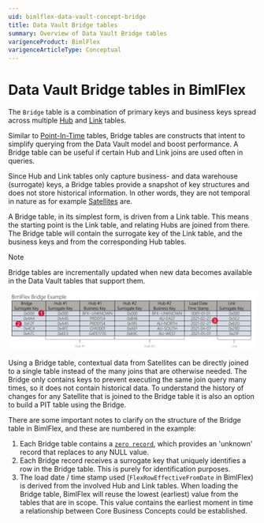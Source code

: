 ```yaml
---
uid: bimlflex-data-vault-concept-bridge
title: Data Vault Bridge tables
summary: Overview of Data Vault Bridge tables
varigenceProduct: BimlFlex
varigenceArticleType: Conceptual
---
```

# Data Vault Bridge tables in BimlFlex

The `Bridge` table is a combination of primary keys and business keys spread across multiple [Hub](xref:bimlflex-data-vault-concept-hub) and [Link](xref:bimlflex-data-vault-concept-link) tables.

Similar to [Point-In-Time](xref:bimlflex-data-vault-concept-pit) tables, Bridge tables are constructs that intent to simplify querying from the Data Vault model and boost performance. A Bridge table can be useful if certain Hub and Link joins are used often in queries.

Since Hub and Link tables only capture business- and data warehouse (surrogate) keys, a Bridge tables provide a snapshot of key structures and does not store historical information. In other words, they are not temporal in nature as for example [Satellites](xref:bimlflex-data-vault-concept-satellite) are.

A Bridge table, in its simplest form, is driven from a Link table. This means the starting point is the Link table, and relating Hubs are joined from there. The Bridge table will contain the surrogate key of the Link table, and the business keys and from the corresponding Hub tables.

> [!NOTE]
> Bridge tables are incrementally updated when new data becomes available in the Data Vault tables that support them.

![Bridge example](images/bridge-example.png "Bridge example")

Using a Bridge table, contextual data from Satellites can be directly joined to a single table instead of the many joins that are otherwise needed. The Bridge only contains keys to prevent executing the same join query many times, so it does not contain historical data. To understand the history of changes for any Satellite that is joined to the Bridge table it is also an option to build a PIT table using the Bridge.

There are some important notes to clarify on the structure of the Bridge table in BimlFlex, and these are numbered in the example:

1. Each Bridge table contains a [`zero record`](xref:bimlflex-data-vault-concept-zero-records), which provides an 'unknown' record that replaces to any NULL value.
2. Each Bridge record receives a surrogate key that uniquely identifies a row in the Bridge table. This is purely for identification purposes.
3. The load date / time stamp used (`FlexRowEffectiveFromDate` in BimlFlex) is derived from the involved Hub and Link tables. When loading the Bridge table, BimlFlex will reuse the lowest (earliest) value from the tables that are in scope. This value contains the earliest moment in time a relationship between Core Business Concepts could be established.
